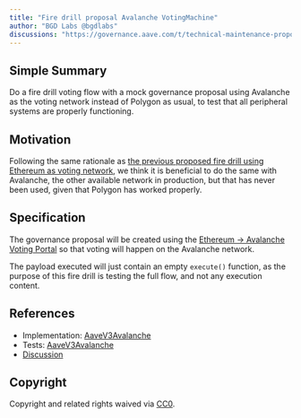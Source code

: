 ```yaml
---
title: "Fire drill proposal Avalanche VotingMachine"
author: "BGD Labs @bgdlabs"
discussions: "https://governance.aave.com/t/technical-maintenance-proposals/15274/92"
---
```


## Simple Summary

Do a fire drill voting flow with a mock governance proposal using Avalanche as the voting network instead of Polygon as usual, to test that all peripheral systems are properly functioning.

## Motivation

Following the same rationale as [the previous proposed fire drill using Ethereum as voting network](https://governance.aave.com/t/technical-maintenance-proposals/15274/91), we think it is beneficial to do the same with Avalanche, the other available network in production, but that has never been used, given that Polygon has worked properly.

## Specification

The governance proposal will be created using the [Ethereum → Avalanche Voting Portal](https://etherscan.io/address/0x9Ded9406f088C10621BE628EEFf40c1DF396c172) so that voting will happen on the Avalanche network.

The payload executed will just contain an empty `execute()` function, as the purpose of this fire drill is testing the full flow, and not any execution content.

## References

- Implementation: [AaveV3Avalanche](https://github.com/bgd-labs/aave-proposals-v3/blob/12b567e8939bbd8297d73225fae9b5a6a4e0d5ec/src/20250530_AaveV3Avalanche_TestVoteOnAvalanche/AaveV3Avalanche_TestVoteOnAvalanche_20250530.sol)
- Tests: [AaveV3Avalanche](https://github.com/bgd-labs/aave-proposals-v3/blob/12b567e8939bbd8297d73225fae9b5a6a4e0d5ec/src/20250530_AaveV3Avalanche_TestVoteOnAvalanche/AaveV3Avalanche_TestVoteOnAvalanche_20250530.t.sol)
- [Discussion](https://governance.aave.com/t/technical-maintenance-proposals/15274/92)

## Copyright

Copyright and related rights waived via [CC0](https://creativecommons.org/publicdomain/zero/1.0/).
